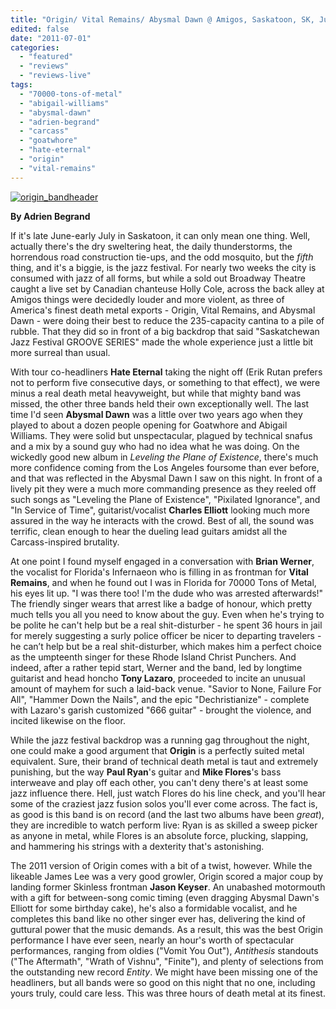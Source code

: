```yaml
---
title: "Origin/ Vital Remains/ Abysmal Dawn @ Amigos, Saskatoon, SK, June 29, 2011"
edited: false
date: "2011-07-01"
categories:
  - "featured"
  - "reviews"
  - "reviews-live"
tags:
  - "70000-tons-of-metal"
  - "abigail-williams"
  - "abysmal-dawn"
  - "adrien-begrand"
  - "carcass"
  - "goatwhore"
  - "hate-eternal"
  - "origin"
  - "vital-remains"
---
```


[![](http://www.hellbound.ca/wp-content/uploads/2011/06/origin_bandheader-595x189.jpg "origin_bandheader")](http://www.hellbound.ca/wp-content/uploads/2011/06/origin_bandheader.jpg)

**By Adrien Begrand**

If it's late June-early July in Saskatoon, it can only mean one thing. Well, actually there's the dry sweltering heat, the daily thunderstorms, the horrendous road construction tie-ups, and the odd mosquito, but the _fifth_ thing, and it's a biggie, is the jazz festival. For nearly two weeks the city is consumed with jazz of all forms, but while a sold out Broadway Theatre caught a live set by Canadian chanteuse Holly Cole, across the back alley at Amigos things were decidedly louder and more violent, as three of America's finest death metal exports - Origin, Vital Remains, and Abysmal Dawn - were doing their best to reduce the 235-capacity cantina to a pile of rubble. That they did so in front of a big backdrop that said "Saskatchewan Jazz Festival GROOVE SERIES" made the whole experience just a little bit more surreal than usual.

With tour co-headliners **Hate Eternal** taking the night off (Erik Rutan prefers not to perform five consecutive days, or something to that effect), we were minus a real death metal heavyweight, but while that mighty band was missed, the other three bands held their own exceptionally well. The last time I'd seen **Abysmal Dawn** was a little over two years ago when they played to about a dozen people opening for Goatwhore and Abigail Williams. They were solid but unspectacular, plagued by technical snafus and a mix by a sound guy who had no idea what he was doing. On the wickedly good new album in _Leveling the Plane of Existence_, there's much more confidence coming from the Los Angeles foursome than ever before, and that was reflected in the Abysmal Dawn I saw on this night. In front of a lively pit they were a much more commanding presence as they reeled off such songs as "Leveling the Plane of Existence", "Pixilated Ignorance", and "In Service of Time", guitarist/vocalist **Charles Elliott** looking much more assured in the way he interacts with the crowd. Best of all, the sound was terrific, clean enough to hear the dueling lead guitars amidst all the Carcass-inspired brutality.

At one point I found myself engaged in a conversation with **Brian Werner**, the vocalist for Florida's Infernaeon who is filling in as frontman for **Vital Remains**, and when he found out I was in Florida for 70000 Tons of Metal, his eyes lit up. "I was there too! I'm the dude who was arrested afterwards!" The friendly singer wears that arrest like a badge of honour, which pretty much tells you all you need to know about the guy. Even when he's trying to be polite he can't help but be a real shit-disturber - he spent 36 hours in jail for merely suggesting a surly police officer be nicer to departing travelers - he can’t help but be a real shit-disturber, which makes him a perfect choice as the umpteenth singer for these Rhode Island Christ Punchers. And indeed, after a rather tepid start, Werner and the band, led by longtime guitarist and head honcho **Tony Lazaro**, proceeded to incite an unusual amount of mayhem for such a laid-back venue. "Savior to None, Failure For All", "Hammer Down the Nails", and the epic "Dechristianize" - complete with Lazaro's garish customized "666 guitar" - brought the violence, and incited likewise on the floor.

While the jazz festival backdrop was a running gag throughout the night, one could make a good argument that **Origin** is a perfectly suited metal equivalent. Sure, their brand of technical death metal is taut and extremely punishing, but the way **Paul Ryan**'s guitar and **Mike Flores**'s bass interweave and play off each other, you can't deny there's at least some jazz influence there. Hell, just watch Flores do his line check, and you'll hear some of the craziest jazz fusion solos you'll ever come across. The fact is, as good is this band is on record (and the last two albums have been _great_), they are incredible to watch perform live: Ryan is as skilled a sweep picker as anyone in metal, while Flores is an absolute force, plucking, slapping, and hammering his strings with a dexterity that's astonishing.

The 2011 version of Origin comes with a bit of a twist, however. While the likeable James Lee was a very good growler, Origin scored a major coup by landing former Skinless frontman **Jason Keyser**. An unabashed motormouth with a gift for between-song comic timing (even dragging Abysmal Dawn's Elliott for some birthday cake), he's also a formidable vocalist, and he completes this band like no other singer ever has, delivering the kind of guttural power that the music demands. As a result, this was the best Origin performance I have ever seen, nearly an hour's worth of spectacular performances, ranging from oldies ("Vomit You Out"), _Antithesis_ standouts ("The Aftermath", "Wrath of Vishnu", "Finite"), and plenty of selections from the outstanding new record _Entity_. We might have been missing one of the headliners, but all bands were so good on this night that no one, including yours truly, could care less. This was three hours of death metal at its finest.
